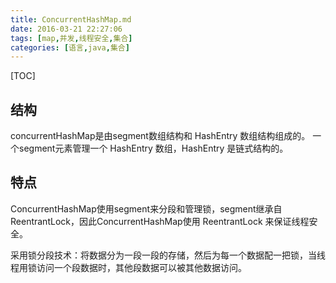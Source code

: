 ```yaml
---
title: ConcurrentHashMap.md
date: 2016-03-21 22:27:06
tags: [map,并发,线程安全,集合]
categories: [语言,java,集合]
---
```


[TOC]

<!--more-->

## 结构

concurrentHashMap是由segment数组结构和 HashEntry 数组结构组成的。
一个segment元素管理一个 HashEntry 数组，HashEntry 是链式结构的。

## 特点

ConcurrentHashMap使用segment来分段和管理锁，segment继承自ReentrantLock，因此ConcurrentHashMap使用 ReentrantLock 来保证线程安全。

采用锁分段技术：将数据分为一段一段的存储，然后为每一个数据配一把锁，当线程用锁访问一个段数据时，其他段数据可以被其他数据访问。
